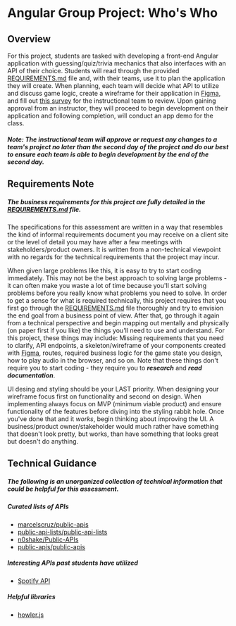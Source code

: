 # Angular Group Project: Who's Who

## Overview

For this project, students are tasked with developing a front-end Angular application with guessing/quiz/trivia mechanics that also interfaces with an API of their choice. Students will read through the provided [REQUIREMENTS.md](REQUIREMENDS.md) file and, with their teams, use it to plan the application they will create. When planning, each team will decide what API to utilize and discuss game logic, create a wireframe for their application in [Figma](https://www.figma.com/), and fill out [this survey](https://forms.office.com/r/mqQyHDC5Bm) for the instructional team to review. Upon gaining approval from an instructor, they will proceed to begin development on their application and following completion, will conduct an app demo for the class. 

##### Note: The instructional team will approve or request any changes to a team's project no later than the second day of the project and do our best to ensure each team is able to begin development by the end of the second day.

## Requirements Note

##### The business requirements for this project are fully detailed in the [REQUIREMENTS.md](REQUIREMENTS.md) file.

The specifications for this assessment are written in a way that resembles the kind of informal requirements document you may receive on a client site or the level of detail you may have after a few meetings with stakeholders/product owners. It is written from a non-technical viewpoint with no regards for the technical requirements that the project may incur.

When given large problems like this, it is easy to try to start coding immediately. This may not be the best approach to solving large problems - it can often make you waste a lot of time because you'll start solving problems before you really know what problems you need to solve. In order to get a sense for what is required technically, this project requires that you first go through the [REQUIREMENTS.md](REQUIREMENTS.md) file thoroughly and try to envision the end goal from a business point of view. After that, go through it again from a technical perspective and begin mapping out mentally and physically (on paper first if you like) the things you'll need to use and understand. For this project, these things may include: Missing requirements that you need to clarify, API endpoints, a skeleton/wireframe of your components created with [Figma](https://www.figma.com/), routes, required business logic for the game state you design, how to play audio in the browser, and so on. Note that these things don't require you to start coding - they require you to _**research**_ and _**read documentation**_. 

UI desing and styling should be your LAST priority. When designing your wireframe focus first on functionality and second on design. When implementing always focus on MVP (minimum viable product) and ensure functionality of the features before diving into the styling rabbit hole. Once you've done that and it _works_, begin thinking about improving the UI. A business/product owner/stakeholder would much rather have something that doesn't look pretty, but works, than have something that looks great but doesn't do anything.

## Technical Guidance

##### The following is an unorganized collection of technical information that could be helpful for this assessment.

##### Curated lists of APIs
- [marcelscruz/public-apis](https://github.com/marcelscruz/public-apis)
- [public-api-lists/public-api-lists](https://github.com/public-api-lists/public-api-lists)
- [n0shake/Public-APIs](https://github.com/n0shake/Public-APIs)
- [public-apis/public-apis](https://github.com/public-apis/public-apis)

##### Interesting APIs past students have utilized
- [Spotify API](https://developer.spotify.com/documentation/web-api)

##### Helpful libraries
- [howler.js](https://howlerjs.com/)
